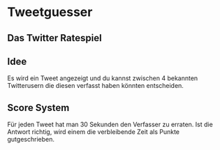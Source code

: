# Tweetguesser
##
Das Twitter Ratespiel
------------------------------------------------------------------
## Idee
Es wird ein Tweet angezeigt und du kannst zwischen 4 bekannten Twitterusern die diesen verfasst haben könnten entscheiden.

## Score System
Für jeden Tweet hat man 30 Sekunden den Verfasser zu erraten. Ist die Antwort richtig, wird einem die verbleibende Zeit als Punkte gutgeschrieben.

##
